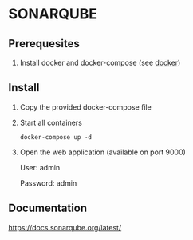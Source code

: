 # SONARQUBE

## Prerequesites

1. Install docker and docker-compose (see [docker](/README/docker))

## Install

1. Copy the provided docker-compose file
1. Start all containers

   `docker-compose up -d`

1. Open the web application (available on port 9000)

   User: admin

   Password: admin

## Documentation

<https://docs.sonarqube.org/latest/>
